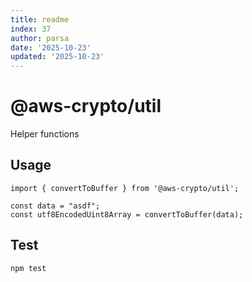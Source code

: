 ```yaml
---
title: readme
index: 37
author: parsa
date: '2025-10-23'
updated: '2025-10-23'
---
```

# @aws-crypto/util

Helper functions

## Usage

```
import { convertToBuffer } from '@aws-crypto/util';

const data = "asdf";
const utf8EncodedUint8Array = convertToBuffer(data);
```

## Test

`npm test`
